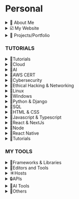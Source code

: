 # Personal

<details>
  <summary>🚀 About Me</summary>

🔆Hi, I'm Ifeanyi, a dynamic and solutions-driven Cybersecurity Analyst and Enthusiast, and Cloud Engineer with a strong background in Software Engineering and Business Analysis. I’m passionate about securing cloud environments, protecting networks, applications and systems, and ensuring compliance with industry standards.

- [ ] 📌Cloud Software Engineering & Software Development
  - [ ] ⚡Designed scalable web applications using Python, Django, and REST APIs, ensuring high performance and security.
  - [ ] ⚡Built dynamic, user-centric interfaces with React, improving user experience across platforms.
  - [ ] ⚡Developed and maintained secure APIs with Django Rest Framework (DRF), Node.js, and Next.js.
- [ ] 📌Cybersecurity & SOC Experience
  - [ ] ⚡Conducted threat detection and incident response using Splunk and network monitoring tools.
  - [ ] ⚡Performed penetration testing with Nmap, Nessus, and Metasploit to assess system vulnerabilities.
  - [ ] ⚡Ensured compliance with NIST, MITRE ATT&CK, ISO 27001, and PCI-DSS frameworks.
  - [ ] ⚡Investigated digital evidence using forensic tools to identify security breaches.
  - [ ] ⚡Applied GRC principles to align security policies with organizational goals and maintain compliance.

</details>

<details>
  <summary>☑️ My Website</summary>

- [ ] [https://ifeanyiomeata.com/](https://ifeanyiomeata.com/)

</details>

<details>
  <summary>💼 Projects/Portfolio</summary>

- [ ] [SOFTWARE-PROJECTS](https://github.com/omeatai/SOFTWARE-PROJECTS)
- [ ] [AWS PROJECTS](https://github.com/omeatai/AWS-LABS-IFEANYI)
- [ ] [AZURE PROJECTS](https://github.com/omeatai/AZURE-LABS-IFEANYI)
- [ ] [SECURITY-LABS-IFEANYI](https://github.com/omeatai/SECURITY-LABS-IFEANYI)
- [ ] [LINUX-LABS-IFEANYI](https://github.com/omeatai/LINUX-LABS-IFEANYI)
- [ ] [PYTHON-DJANGO-FLASK-LABS-IFEANYI](https://github.com/omeatai/PYTHON-DJANGO-FLASK-LABS-IFEANYI/blob/main/README.md)
- [ ] [JS-REACT-NODE-LABS-IFEANYI](https://github.com/omeatai/JS-REACT-NODE-LABS-IFEANYI/blob/main/README.md)

</details>











### TUTORIALS

<details>
  <summary>📂Tutorials</summary>

- [ ] [CLOUD & AI TUTORIALS](https://github.com/omeatai/Personal/blob/main/Tutorials/cloud/README.md)
- [ ] [CYBERSECURITY & NETWORKING TUTORIALS](https://github.com/omeatai/Personal/blob/main/Tutorials/cyber/README.md)
- [ ] [LINUX & WINDOWS TUTORIALS](https://github.com/omeatai/Personal/blob/main/Tutorials/linux/README.md)
- [ ] [PYTHON/DJANGO TUTORIALS](https://github.com/omeatai/Personal/blob/main/Tutorials/python/README.md)
- [ ] [HTML & CSS TUTORIALS](https://github.com/omeatai/Personal/blob/main/Tutorials/html_css/README.md)
- [ ] [JS/REACT/RN/NEXT/NODE TUTORIALS](https://github.com/omeatai/Personal/blob/main/Tutorials/react/README.md)
- [ ] [JAVA/SPRING TUTORIALS](https://github.com/omeatai/Personal/blob/main/Tutorials/java/README.md)
- [ ] [OTHERS](https://github.com/omeatai/Personal/blob/main/Tutorials/src/README.md)

</details>

<details>
  <summary>📂Cloud </summary>

## Cloud

- [ ] [Serverless using AWS Lambda for Python Developers](https://www.udemy.com/course/serverless-using-aws-lambda-for-python-developers)
- [ ] [AWS Serverless APIs & Apps - A Complete Introduction](https://www.udemy.com/course/aws-serverless-a-complete-introduction/)
- [ ] [The Complete Guide to Build Serverless Applications on AWS](https://www.udemy.com/course/building-rest-apis-with-serverless/)
- [ ] [AWS Lambda and the Serverless Framework - Hands On Learning!](https://www.udemy.com/course/aws-lambda-serverless/)
- [ ] [AWS Lambda, Python(Boto3) & Serverless- Beginner to Advanced](https://www.udemy.com/course/aws-lambda-and-python-full-course-beginner-to-advanced/)
- [ ] [DevOps Deployment Automation with Terraform, AWS and Docker](https://www.udemy.com/course/devops-deployment-automation-terraform-aws-docker/)
- [ ] [Learn to Deploy Containers on AWS in 2022](https://www.udemy.com/course/learn-to-deploy-containers-on-aws-in-2021/)
- [ ] [Docker & Kubernetes: The Practical Guide](https://www.udemy.com/course/docker-kubernetes-the-practical-guide/)
- [ ] [Build Scalable Applications using Docker and Kubernetes](https://www.udemy.com/course/build-scalable-applications-using-docker-and-kubernetes/)

</details>

<details>
  <summary>📂AI</summary>

## AI

- [ ] [Next JS ChatGPT clone with Next.JS & OpenAI (NextJS 13 2023)](https://www.udemy.com/course/nextjs-chatgpt/)
- [ ] [Next JS & Open AI / GPT: Next-generation Next JS & AI apps](https://www.udemy.com/course/next-js-ai/)
- [ ] [Introduction to OpenAI API & ChatGPT API for Developers](https://www.udemy.com/course/introduction-to-openai-api-chatgpt-api-chatgpt-plugins/)
- [ ] [ChatGPT AI Voice Chatbot Build with React and FAST API Combo](https://www.udemy.com/course/chatgpt-ai-voice-chatbot-build-with-react-and-fast-api-combo/)
- [ ] [LangChain: Develop AI web-apps with JavaScript and LangChain](https://www.udemy.com/course/langchain-develop-ai-web-apps-with-javascript-and-langchain/)
- [ ] [LangChain- Develop LLM powered applications with LangChain](https://www.udemy.com/course/langchain/)
- [ ] [LangChain 101 for Beginners (OpenAI / ChatGPT / LLMOps)](https://www.udemy.com/course/langchain-python/)
- [ ] [LangChain Mastery: Build GenAI Apps with LangChain & Pinecone](https://www.udemy.com/course/master-langchain-pinecone-openai-build-llm-applications/)
- [ ] [Mastering OpenAI Python APIs: Unleash ChatGPT and GPT4](https://www.udemy.com/course/mastering-openai/)
- [ ] [Master OpenAI API and ChatGPT API with Python](https://www.udemy.com/course/openai-api-chatgpt-gpt4-with-python-bootcamp/)

</details>

<details>
  <summary>📂AWS CERT</summary>

## AWS CERT

- [ ] [AWS Certified Cloud Practitioner | Master AWS Fundamentals](https://www.udemy.com/course/aws-certified-cloud-practitioner-master-aws-fundamentals/)
- [ ] [Ultimate AWS Certified Cloud Practitioner CLF-C02 2025](https://www.udemy.com/course/aws-certified-cloud-practitioner-new/)
- [ ] [Amazon Web Services (AWS) Certified - 4 Certifications!](https://www.udemy.com/course/aws-certified-associate-architect-developer-sysops-admin/)
- [ ] [Ultimate AWS Certified Solutions Architect Associate 2025](https://www.udemy.com/course/aws-certified-solutions-architect-associate-saa-c03/?couponCode=24T1MT310325G1)
- [ ] [Ultimate AWS Certified Developer Associate 2025 DVA-C02](https://www.udemy.com/course/aws-certified-developer-associate-dva-c01/)
- [ ] [Ultimate AWS Certified SysOps Administrator Associate 2025](https://www.udemy.com/course/ultimate-aws-certified-sysops-administrator-associate/)
- [ ] [Ultimate AWS Certified Security Specialty SCS-C02](https://www.udemy.com/course/ultimate-aws-certified-security-specialty/)
- [ ] [Ultimate AWS Certified Solutions Architect Professional 2025](https://www.udemy.com/course/aws-solutions-architect-professional/)
- [ ] [AWS Certified DevOps Engineer Professional 2025 - DOP-C02](https://www.udemy.com/course/aws-certified-devops-engineer-professional-hands-on)

## AWS EXAMS
  - [ ] [EXAM TOPICS](https://www.examtopics.com/exams/amazon/)
  - [ ] [AMAZON AWS CERTIFIED CLOUD PRACTITIONER EXAM CLF-C01](https://www.examtopics.com/exams/amazon/aws-certified-cloud-practitioner/)
  - [ ] [AMAZON AWS CERTIFIED CLOUD PRACTITIONER EXAM CLF-C02](https://www.examtopics.com/exams/amazon/aws-certified-cloud-practitioner-clf-c02/)
  - [ ] [AMAZON AWS CERTIFIED SOLUTIONS ARCHITECT - ASSOCIATE SAA-C02 EXAM](https://www.examtopics.com/exams/amazon/aws-certified-solutions-architect-associate-saa-c02/)
  - [ ] [AMAZON AWS CERTIFIED SOLUTIONS ARCHITECT - ASSOCIATE SAA-C03 EXAM](https://www.examtopics.com/exams/amazon/aws-certified-solutions-architect-associate-saa-c03/)
  - [ ] [AMAZON AWS CERTIFIED SOLUTIONS ARCHITECT - ASSOCIATE SAA-C03B EXAM](https://www.freecram.net/question/Amazon.SAA-C03.v2023-11-20.q231/a-serverless-application-uses-amazon-api-gateway-aws-lambda-and-amazon-dynamodb-the-lambda-function)
  - [ ] [AMAZON AWS CERTIFIED DEVELOPER - ASSOCIATE DVA-C01 EXAM](https://www.examtopics.com/exams/amazon/aws-certified-developer-associate/)
  - [ ] [AMAZON AWS CERTIFIED DEVELOPER - ASSOCIATE DVA-C02 EXAM](https://www.examtopics.com/exams/amazon/aws-certified-developer-associate-dva-c02/)
  - [ ] [AMAZON AWS CERTIFIED SYSOPS ADMINISTRATOR - ASSOCIATE EXAM (SOA-C01)](https://www.examtopics.com/exams/amazon/aws-sysops/)
  - [ ] [AMAZON AWS CERTIFIED SYSOPS ADMINISTRATOR - ASSOCIATE EXAM (SOA-C02)](https://www.examtopics.com/exams/amazon/aws-certified-sysops-administrator-associate/)
  - [ ] [AMAZON AWS CERTIFIED SECURITY - SPECIALTY SAS-C01](https://www.examtopics.com/exams/amazon/aws-certified-security-specialty-sas-c01/)
  - [ ] [AMAZON AWS CERTIFIED SECURITY - SPECIALTY SCS-C02](https://www.examtopics.com/exams/amazon/aws-certified-security-specialty-scs-c02/)
  - [ ] [AMAZON AWS CERTIFIED SOLUTIONS ARCHITECT - PROFESSIONAL SAP-C01 EXAM](https://www.examtopics.com/exams/amazon/aws-certified-solutions-architect-professional/)
  - [ ] [AMAZON AWS CERTIFIED SOLUTIONS ARCHITECT - PROFESSIONAL SAP-C02 EXAM](https://www.examtopics.com/exams/amazon/aws-certified-solutions-architect-professional-sap-c02/)

</details>

<details>
  <summary>📂Cybersecurity</summary>

# Cybersecurity Tutorials

## TryHackMe

- [ ] [Pre Security](https://tryhackme.com/path/outline/presecurity)
- [ ] [Cyber Security 101](https://tryhackme.com/path/outline/cybersecurity101)
- [ ] [SOC Level 1](https://tryhackme.com/path/outline/soclevel1)
- [ ] [SOC Level 2](https://tryhackme.com/path/outline/soclevel2)
- [ ] [Jr Penetration Tester](https://tryhackme.com/path/outline/jrpenetrationtester)
- [ ] [Web Fundamentals](https://tryhackme.com/path/outline/web)
- [ ] [Web Application Pentesting](https://tryhackme.com/path/outline/webapppentesting)
- [ ] [Red Teaming](https://tryhackme.com/path/outline/redteaming)
- [ ] [Security Engineer](https://tryhackme.com/path/outline/security-engineer-training)
- [ ] [DevSecOps](https://tryhackme.com/path/outline/devsecops)
- [ ] [Offensive Pentesting](https://tryhackme.com/path/outline/pentesting)

## LetsEncrypt

- [ ] [Cybersecurity for Students](https://app.letsdefend.io/path/cybersecurity-for-students)
- [ ] [Career Switch to Cybersecurity](https://app.letsdefend.io/path/career-switch-to-cybersecurity)
- [ ] [CompTIA CySA+ Preparation Path](https://app.letsdefend.io/path/comptia-cysa-preparation-path)
- [ ] [Google Cybersecurity Certificate Preparation Path](https://app.letsdefend.io/path/google-cybersecurity-certificate-preparation)
- [ ] [SOC Analyst Learning Path](https://app.letsdefend.io/path/soc-analyst-learning-path)
- [ ] [SIEM Engineer Career Path](https://app.letsdefend.io/path/siem-engineer-career-path)
- [ ] [Incident Responder Path](https://app.letsdefend.io/path/incident-responder-path)
- [ ] [DFIR Learning Path](https://app.letsdefend.io/path/dfir-learning-path)
- [ ] [Detection Engineering Path](https://app.letsdefend.io/path/detection-engineering-path)
- [ ] [Malware Analysis Skill Path](https://app.letsdefend.io/path/malware-analysis-skill-path)
- [ ] [Information Security Specialist Career Path](http://app.letsdefend.io/path/information-security-specialist-career-path)
- [ ] [AWS Security Learning Path](https://app.letsdefend.io/path/aws-security-learning-path)
- [ ] [Programming for Cybersecurity](https://app.letsdefend.io/path/programming-for-cybersecurity)

## LHL

- [ ] [Career Compass program in the Alumni cohort](https://web.compass.lighthouselabs.ca/p/cc/journeys/67)
- [ ] [Introduction](https://web.compass.lighthouselabs.ca/p/cyber/days/w01d1)
- [ ] [Linux Overview](https://web.compass.lighthouselabs.ca/p/cyber/days/w01d2)
- [ ] [Network Overview](https://web.compass.lighthouselabs.ca/p/cyber/days/w01d3)
- [ ] [Network Administration](https://web.compass.lighthouselabs.ca/p/cyber/days/w01d4)
- [ ] [Logs](https://web.compass.lighthouselabs.ca/p/cyber/days/w01d5)
- [ ] [Tools Commands and Troubleshooting with Wireshark](https://web.compass.lighthouselabs.ca/p/cyber/days/w02d1)
- [ ] [Risk & Vulnerability Assessment](https://web.compass.lighthouselabs.ca/p/cyber/days/w02d2)
- [ ] [Threat Landscape](https://web.compass.lighthouselabs.ca/p/cyber/days/w02d3)
- [ ] [Attack Patterns Logs](https://web.compass.lighthouselabs.ca/p/cyber/days/w02d4)
- [ ] [Attack Patterns Network](https://web.compass.lighthouselabs.ca/p/cyber/days/w02d5)
- [ ] [Develop a Monitoring Solution](https://web.compass.lighthouselabs.ca/p/cyber/days/w03d1)
- [ ] [Python Programming I](https://web.compass.lighthouselabs.ca/p/cyber/days/w03d2)
- [ ] [Python Programming II](https://web.compass.lighthouselabs.ca/p/cyber/days/w03d3)
- [ ] [RegEx and Bash](https://web.compass.lighthouselabs.ca/p/cyber/days/w03d4)
- [ ] [Custom Scripting](https://web.compass.lighthouselabs.ca/p/cyber/days/w03d5)
- [ ] [Using Code as Your Superpower](https://web.compass.lighthouselabs.ca/p/cyber/days/w04d1)
- [ ] [The Blue Team](https://web.compass.lighthouselabs.ca/p/cyber/days/w04d2)
- [ ] [Security Operations](https://web.compass.lighthouselabs.ca/p/cyber/days/w04d3)
- [ ] [Security Posture](https://web.compass.lighthouselabs.ca/p/cyber/days/w04d4)
- [ ] [GRC Management Landscape](https://web.compass.lighthouselabs.ca/p/cyber/days/w04d5)
- [ ] [Control Implementation, Remediation & Compliance](https://web.compass.lighthouselabs.ca/p/cyber/days/w05d1)
- [ ] [Risk & Compliance](https://web.compass.lighthouselabs.ca/p/cyber/days/w05d2)
- [ ] [The Nature of Vulnerabilities](https://web.compass.lighthouselabs.ca/p/cyber/days/w05d3)
- [ ] [Vulnerability Assessments and Results](https://web.compass.lighthouselabs.ca/p/cyber/days/w05d4)
- [ ] [Results and Remediations](https://web.compass.lighthouselabs.ca/p/cyber/days/w05d5)
- [ ] [Staffing the IR Team](https://web.compass.lighthouselabs.ca/p/cyber/days/w06d1)
- [ ] [Incidence Escalation](https://web.compass.lighthouselabs.ca/p/cyber/days/w06d2)
- [ ] [IR, Playbooks and Policy](https://web.compass.lighthouselabs.ca/p/cyber/days/w06d3)
- [ ] [Escalation Research Discussion](https://web.compass.lighthouselabs.ca/p/cyber/days/w06d4)
- [ ] [Encryption Tools](https://web.compass.lighthouselabs.ca/p/cyber/days/w06d5)
- [ ] [Cryptographic Methods](https://web.compass.lighthouselabs.ca/p/cyber/days/w07d1)
- [ ] [Cryptography Recap](https://web.compass.lighthouselabs.ca/p/cyber/days/w07d2)
- [ ] [Standard Protocols - SSH Server](https://web.compass.lighthouselabs.ca/p/cyber/days/w07d3)
- [ ] [Cyber Threat Intelligence](https://web.compass.lighthouselabs.ca/p/cyber/days/w07d4)
- [ ] [Threat Intelligence & Actionable Intelligence](https://web.compass.lighthouselabs.ca/p/cyber/days/w07d5)
- [ ] [Cyber Kill Chain, Diamond Model & Threat Actors](https://web.compass.lighthouselabs.ca/p/cyber/days/w08d1)
- [ ] [Reactive vs Proactive Threat Detection](https://web.compass.lighthouselabs.ca/p/cyber/days/w08d2)
- [ ] [SIEM Architecture & Implementation](https://web.compass.lighthouselabs.ca/p/cyber/days/w08d3)
- [ ] [Threat Defense Investigation & Research Report](https://web.compass.lighthouselabs.ca/p/cyber/days/w08d4)
- [ ] [Forensic Roles, Logs and Captures](https://web.compass.lighthouselabs.ca/p/cyber/days/w08d5)
- [ ] [Forensic Selection Criteria](https://web.compass.lighthouselabs.ca/p/cyber/days/w09d1)
- [ ] [Forensic Optimization and Investigation](https://web.compass.lighthouselabs.ca/p/cyber/days/w09d2)
- [ ] [File Recovery with FTK Imager](https://web.compass.lighthouselabs.ca/p/cyber/days/w09d3)
- [ ] [Windows Registry Forensics](https://web.compass.lighthouselabs.ca/p/cyber/days/w09d4)
- [ ] [Role of Forensics in Malware Analysis](https://web.compass.lighthouselabs.ca/p/cyber/days/w09d5)
- [ ] [Security Mindset and Frameworks](https://web.compass.lighthouselabs.ca/p/cyber/days/w10d1)
- [ ] [Implement Effective Access Management & Data Security](https://web.compass.lighthouselabs.ca/p/cyber/days/w10d2)
- [ ] [Secure Application Development Practices](https://web.compass.lighthouselabs.ca/p/cyber/days/w10d3)
- [ ] [Incident Management & Fostering Security-aware Culture](https://web.compass.lighthouselabs.ca/p/cyber/days/w10d4)
- [ ] [Security Architecture Recommendations](https://web.compass.lighthouselabs.ca/p/cyber/days/w10d5)

</details>

<details>
  <summary>📂Ethical Hacking & Networking</summary>

## ETHICAL HACKING

- [ ] [Whizlabs Training](https://www.whizlabs.com/)
- [ ] [Cisco Netacad Introduction to Cybersecurity](https://www.netacad.com/launch?id=dc0847b7-d6fc-4597-bc31-38ddd6b07a2f&tab=curriculum&view=85ac3a97-7f9d-547f-8ca6-a7161c819b4b)
- [ ] [Complete Ethical Hacking Bootcamp](https://www.udemy.com/course/complete-ethical-hacking-bootcamp-zero-to-mastery/?couponCode=24T2MT111524)
- [ ] [Kali Linux Fundamentals For Ethical Hackers - Full Course!](https://www.udemy.com/course/kali-linux-essentials-for-ethical-hackers-beginners-guide/?couponCode=24T2MT111524)
- [ ] [Complete Cyber Security Course: Class in Network Security](https://www.udemy.com/course/network-security-course/?couponCode=24T2MT111524)
- [ ] [Getting Certified as an Ethical Hacker](https://www.udemy.com/course/becoming-a-certified-ethical-hacker/?couponCode=24T2MT111524)
- [ ] [The Complete Ethical Hacking Course 2.0: Python & Kali Linux](https://www.udemy.com/course/penetration-testing-ethical-hacking-course-python-kali-linux/?couponCode=24T2MT111524)
- [ ] [Complete Ethical Hackers Beginner - Advanced Training Course](https://www.udemy.com/course/penetration-testing/?couponCode=24T2MT111524)
- [ ] [The Complete Ethical Hacking Bootcamp: Beginner To Advanced!](https://www.udemy.com/course/the-complete-ethical-hacking-bootcamp/?couponCode=24T2MT111524)
- [ ] [Learn Network Hacking From Scratch (WiFi & Wired)](https://www.udemy.com/course/wifi-hacking-penetration-testing-from-scratch/?couponCode=24T2MT111524)
- [ ] [Wireshark: Packet Analysis and Ethical Hacking: Core Skills](https://www.udemy.com/course/wireshark-packet-analysis-and-ethical-hacking-core-skills/?couponCode=24T2MT111524)
- [ ] [Learning Ethical Hacking From Scratch Training Course](https://www.udemy.com/course/learn-ethical-hacking-from-scratch/?couponCode=24T2MT111524)
- [ ] [Getting Certified as an Ethical Hacker](https://www.udemy.com/course/becoming-a-certified-ethical-hacker/?couponCode=24T2MT111524)
- [ ] [Free Kali Linux Tutorial - Start Kali Linux, Ethical Hacking and Penetration Testing!](https://www.udemy.com/course/ethical-hacker/)
- [ ] [Start Career in CyberSecurity - The Ultimate Guide](https://www.udemy.com/course/cybersecuritystartcareer2022-thecompletecourse/?couponCode=24T2MT111524)
- [ ] [CyberSecurity Bootcamp: The Ultimate Beginner's Course](https://www.udemy.com/course/personal-digital-security-everyone-must-have-cybersecurity/?couponCode=24T2MT111524)
- [ ] [Complete Cyber Security Practice Tests & Interview Questions](https://www.udemy.com/course/complete-cyber-security-practice-tests-interview-questions/?couponCode=24T2MT111524)
- [ ] [Free Splunk Tutorial - Splunk Basics Course](https://www.udemy.com/course/splunk-basics-course/)
- [ ] [Free Splunk Tutorial - *NEW* A No-Nonsense Splunk Course | Getting Started Guide](https://www.udemy.com/course/no-nonsense-course-on-using-splunk/)
- [ ] [Google Cybersecurity](https://www.coursera.org/professional-certificates/google-cybersecurity#courses)

## NETWORKING

- [ ] [IP Addressing and Subnetting](https://www.whizlabs.com/ip-addressing-and-subnetting/)
- [ ] [GNS3 Build 3 Network Applications with Python](https://gns3.teachable.com/courses/)
- [ ] [Build 3 Network Applications with Python and Machine Learning](https://gns3.teachable.com/courses/enrolled/2601147)
- [ ] [GNS3 Fundamentals (Official Course) Part 1](https://www.udemy.com/course/gns3-fundamentals-official-course-part-1/?couponCode=24T2MT111524)
- [ ] [Cisco CCNA Packet Tracer Ultimate labs: CCNA 200-301 labs](https://www.udemy.com/course/cisco-ccna-packet-tracer-ultimate-labs-ccna-exam-prep-labs/?couponCode=24T2MT111524)
- [ ] [CCNA 2019 200-125 Video Bootcamp With Chris Bryant](https://www.udemy.com/course/ccna-on-demand-video-boot-camp/?couponCode=24T2MT111524)
- [ ] [CCNP All-in-1 Video Boot Camp With Chris Bryant](https://www.udemy.com/course/ccnpallinone/?couponCode=24T2MT111524)
- [ ] [The Complete Cisco CCNA & CCNP Networking Labs Course 2025](https://www.udemy.com/course/ccnp-routing-protocols-labs/?couponCode=24T2MT111524)
- [ ] [Learning Python 3 Network Programming for Network Engineers](https://www.udemy.com/course/python-network-programming-for-network-engineers-python-3/?couponCode=24T2MT111524)
- [ ] [Free DevOps Tutorial - Net DevOps: Cisco Python, Automation, NETCONF, SDN, Docker](https://www.udemy.com/course/net-devops-cisco-python-automation-netconf-sdn-docker/)
- [ ] [Free Python Network Programming Tutorial - Network Automation - Python3 and Ansible](https://www.udemy.com/course/network-automation-python3-and-ansible-feb-2020-batch/)

</details>

<details>
  <summary>📂Linux</summary>

## Linux

- [ ] [Linux in Cloud](https://1drv.ms/f/c/5C5CBDC51C14B6A6/AlAHFLO3RpNDs1zS2H7AwAU?e=UXeChK)
- [ ] [linuxjourney.com](https://linuxjourney.com/)
- [ ] [Vi and Vim editor - Fundamentals](https://www.whizlabs.com/learn-vi-and-vim-editor/)
- [ ] [Linux for Beginners](https://www.udemy.com/course/linuxforbeginners/)
- [ ] [Linux for Absolute Beginners!](https://www.udemy.com/course/linux-system-admin/)
- [ ] [Linux Command Line Basics](https://www.udemy.com/course/linux-command-line-volume1/)
- [ ] [The Complete Linux Guide - From Beginner to Advanced (2025)](https://www.udemy.com/course/linux-crash-course/)
- [ ] [Linux Mastery: Master the Linux Command Line in 11.5 Hours](https://www.udemy.com/course/linux-mastery/)
- [ ] [Complete Linux Training Course to Get Your Dream IT Job 2025](https://www.udemy.com/course/complete-linux-training-course-to-get-your-dream-it-job/)
- [ ] [How to Install Ubuntu Linux on a Virtual Machine](https://www.udemy.com/course/quick-guide-on-installing-ubuntu-linux-beginner-to-advanced/)
- [ ] [Linux for Network Engineers: Practical Linux with GNS3](https://www.udemy.com/course/linux-for-network-engineers-practical-linux-with-gns3/)
- [ ] [Ace Linux Interviews: All Levels Mastered](https://www.udemy.com/course/top-linux-interview-questions-answers-beginner-advanced/)
- [ ] [Complete Linux Training Course to Get Your Dream IT Job 2025](https://www.udemy.com/course/complete-linux-training-course-to-get-your-dream-it-job/)
- [ ] [Linux Command Line - Entire Tutorial Series](https://www.youtube.com/watch?v=avg65oY7sj4)
- [ ] [Linux File System/Structure Explained!](https://www.youtube.com/watch?v=HbgzrKJvDRw)
- [ ] [Top 10 Linux Job Interview Questions](https://www.youtube.com/watch?v=l0QGLMwR-lY)
- [ ] [60 Linux Commands you NEED to know (in 10 minutes)](https://www.youtube.com/watch?v=gd7BXuUQ91w)
- [ ] [The 50 Most Popular Linux & Terminal Commands - Full Course for Beginners](https://www.youtube.com/watch?v=ZtqBQ68cfJc&t=1s)
- [ ] [Linux File Permissions in 5 Minutes | MUST Know!](https://www.youtube.com/watch?v=LnKoncbQBsM)
- [ ] [The Linux File System in 4 Minutes | A MUST Learn](https://www.youtube.com/watch?v=995-SYn6960)
- [ ] [The Linux Filesystem Explained | How Each Directory is Used](https://www.youtube.com/watch?v=P0QZnAnsQ4c)
- [ ] [Kali Linux for Ethical Hackers and Pentesters-WL](https://www.whizlabs.com/kali-linux-for-ethical-hackers-and-pentesters/)
- [ ] [Ubuntu Server Administration for Beginners-WL](https://www.whizlabs.com/ubuntu-server-administration-for-beginners/)
- [ ] [Bash Scripting Fundamentals-WL](https://www.whizlabs.com/bash-scripting-fundamentals/)
- [ ] [Securing Linux Servers-WL](https://www.whizlabs.com/securing-linux-servers/)
- [ ] [NGINX and the LEMP Stack-WL](https://www.whizlabs.com/nginx-and-the-lemp-stack/)
- [ ] [Full Linux+ (XK0-005 - 2024) Course Pt. 1 | Linux+ Training](https://www.youtube.com/watch?v=UOjUIm6qoFs)
- [ ] [Full Linux+ (XK0-005 - 2024) Course Pt.2 | Linux+ Training](https://www.youtube.com/watch?v=0aY05ip36-A)

</details>


<details>
  <summary>📂Windows </summary>

## Windows

- [ ] [Microsoft Windows Server 2016 Training for Beginners](https://www.udemy.com/course/windows-server-2016/)
- [ ] [Windows Server 2019 Administration-WL](https://www.whizlabs.com/windows-server-administration/)

</details>


<details>
  <summary>📂Python & Django </summary>

# Python Tutorials

## Python Basics

- [ ] [Python in Cloud](https://1drv.ms/f/c/5C5CBDC51C14B6A6/Av2umMy67y9EhNH5gA3dQAk?e=FKmEZk)
- [ ] [Python Full Course for free](https://www.youtube.com/watch?v=ix9cRaBkVe0)
- [ ] [Python for Everyone: From Zero to Hero 6 Hours Complete Course](https://www.youtube.com/watch?v=JZDQKj9BOoc)
- [ ] [Python Full Course for free 🐍 (2021](https://www.youtube.com/watch?v=XKHEtdqhLK8)
- [ ] [Python Full Course for free 🐍 (2024)](https://www.youtube.com/watch?v=ix9cRaBkVe0&t=1s)
- [ ] [Python tutorial for beginners 🐍 (2024) Playlist](https://www.youtube.com/playlist?list=PLZPZq0r_RZOOkUQbat8LyQii36cJf2SWT)
- [ ] [Python Tutorial for Beginners - Learn Python in 5 Hours](https://www.youtube.com/watch?v=t8pPdKYpowI)
- [ ] [Python for Beginners - Whizlabs](https://www.whizlabs.com/python-fundamentals/)
- [ ] [Python for beginners](https://www.udemy.com/course/python-core-and-advanced/)
- [ ] [Python For Beginners: Scripting Programming With Python 3](https://www.udemy.com/course/python-scripting/)
- [ ] [Learn To Code From Scratch With Python 3](https://www.udemy.com/course/learn-to-code-from-scratch-with-python-3/)
- [ ] [The Complete Python Developer - zero-to-mastery](https://www.udemy.com/course/complete-python-developer-zero-to-mastery/)
- [ ] [100 Days of Code: The Complete Python Pro Bootcamp](https://www.udemy.com/course/100-days-of-code/)
- [ ] [Automate the Boring Stuff with Python Programming](https://www.udemy.com/course/automate/)
- [ ] [Python & Cryptocurrency API: Build 5 Real World Applications](https://www.udemy.com/course/coinmarketcap)
- [ ] [Python for Everybody - Full University Python Course](https://www.youtube.com/watch?v=8DvywoWv6fI)
- [ ] [Mastering OpenAI Python & JavaScript APIs](https://www.youtube.com/watch?v=Us-kPtnaFU8)

## Python Testing & Design

- [ ] [The Ultimate Python Unit Testing Course](https://www.udemy.com/course/python-unit-testing/)
- [ ] [Design Patterns in Python](https://www.udemy.com/course/design-patterns-python/)

## Python Data Structures and Algorithms

- [ ] [70 Leetcode problems in 5+ hours (every data structure)](https://www.youtube.com/watch?v=lvO88XxNAzs)
- [ ] [Learn Data Structures and Algorithms for free](https://www.youtube.com/watch?v=CBYHwZcbD-s)
- [ ] [Data Structures and Algorithms 📈 Playlist](https://www.youtube.com/playlist?list=PLZPZq0r_RZON1eaqfafTnEexRzuHbfZX8)
- [ ] [Complete Python With DSA Bootcamp + LEETCODE Exercises](https://www.udemy.com/course/complete-python-dsa-bootcamp)
- [ ] [Master the Coding Interview: Data Structures + Algorithms](https://www.udemy.com/course/master-the-coding-interview-data-structures-algorithms/)
- [ ] [Data Structures and Algorithms Python: The Complete Bootcamp](https://www.udemy.com/course/data-structures-and-algorithms-masterclass/)
- [ ] [ALL IN ONE: Data Structures & Algorithms In JavaScript Complete Course 2024 By HuXn](https://www.youtube.com/watch?v=wBtPGnVnA9g)

## Django

- [ ] [Python Django - The Practical Guide](https://www.udemy.com/course/python-django-the-practical-guide/)
- [ ] [React and Django: A Practical Guide with Docker](https://www.udemy.com/course/react-django-admin/)
- [ ] [React, Next.js and Django: A Rapid Guide - Advanced](https://www.udemy.com/course/react-django-advanced/)
- [ ] [The Ultimate Authentication Course with Django and React](https://www.udemy.com/course/react-django-authentication)
- [ ] [Django Core: Build & Deploy Web Project With Python & Django](https://www.udemy.com/course/complete-django-masterclass/)
- [ ] [Build a Backend REST API with Python & Django - Advanced](https://www.udemy.com/course/django-python-advanced/)
- [ ] [Django & Django REST Framework with React Frontend](https://www.udemy.com/course/django-django-rest-framework-build-rest-api-in-python/)
- [ ] [Build REST APIs with Django REST Framework and Python](https://www.udemy.com/course/django-rest-framework/)
- [ ] [DJANGO REST FRAMEWORK - Build efficient backend with Django](https://www.udemy.com/course/django-rest-framework-api/)
- [ ] [Django Rest Framework](https://www.udemy.com/course/djangorestframework/)
- [ ] [Django for Python Developers](https://www.udemy.com/course/django-for-python-developers)
- [ ] [Docker for Python Django Developers](https://www.udemy.com/course/docker-for-python-django-developers/)
- [ ] [AI with GitHub Copilot for Python & Django REST Developers](https://www.udemy.com/course/mastering-github-copilot-for-python-django-rest-developers/)

</details>

<details>
  <summary>📂SQL</summary>

## SQL

- [ ] [MySQL: From Beginner to Monster Level (4-Hour Complete Course)](https://www.youtube.com/watch?v=h4R-nJbM_ac)

</details>

<details>
  <summary>📂HTML & CSS</summary>

# HTML & CSS Tutorials

- [ ] [Web Development Crash Courses 2023-Playlist-CE](https://www.youtube.com/playlist?list=PLC3y8-rFHvwhuX4qGvFx-wPy_MEi6Jdp7)
- [ ] [Master HTML and CSS in 6 Hours | HTML and CSS full Course 2024](https://www.youtube.com/watch?v=PIhmTGiKKkg)
- [ ] [The Complete Full-Stack Web Development Bootcamp](https://www.udemy.com/course/the-complete-web-development-bootcamp/)
- [ ] [The Web Developer Bootcamp 2025](https://www.udemy.com/course/the-web-developer-bootcamp/)
- [ ] [50 Projects In 50 Days - HTML, CSS & JavaScript](https://www.udemy.com/course/50-projects-50-days/)
- [ ] [10 Mega Responsive Websites with HTML, CSS, and JavaScript](https://www.udemy.com/course/10-mega-responsive-websites-with-html-css-and-javascript/)
- [ ] [Build a Quiz App with HTML, CSS, and JavaScript](https://www.udemy.com/course/build-a-quiz-app-with-html-css-and-javascript/)

## Sanityio & Strapi

- [ ] [Sanity Crash Course: Learn The Basics in 20 Minutes!](https://www.youtube.com/watch?v=bDVAQZVeebw)
- [ ] [Sanity.io Crash Course | Headless CMS](https://www.youtube.com/watch?v=32RP-sG1njE)
- [ ] [Strapi v4 Crash Course 2023 - Getting Started with Strapi](https://www.youtube.com/watch?v=RceLeh9D85o)
- [ ] [Strapi (Headless CMS) Crash Course](https://www.youtube.com/watch?v=KttoG7wDJP0)
- [ ] [Personal Website Tutorial with Next.js 13, Sanity.io, TailwindCSS, and TypeScript](https://www.youtube.com/watch?v=OcTPaUfay5I)

## Figma

- [ ] [UDEMY-COMPLETE WEB & MOBILE DESIGNER IN 2023](https://www.udemy.com/course/complete-web-designer-mobile-designer-zero-to-mastery/)
- [ ] [DREAMAXHQ](https://app.dreamaxhq.com/courses/)
- [ ] [FIGMA TUTORIAL FOR UI DESIGN - COURSE FOR BEGINNERS](https://www.youtube.com/watch?v=jwCmIBJ8Jtc&t=145s&ab_channel=freeCodeCamp.org)
- [ ] [UI / UX DESIGN TUTORIAL – WIREFRAME, MOCKUP & DESIGN IN FIGMA](https://www.youtube.com/watch?v=c9Wg6Cb_YlU&ab_channel=freeCodeCamp.org)
- [ ] [FULL FIGMA COURSE: DESIGN A JOB WEBSITE START TO FINISH](https://www.youtube.com/watch?v=_9-znx3dwjQ&t=8653s&ab_channel=JesseShowalter)
- [ ] [STAY AHEAD IN 2024 WITH THIS REEDED GLASS EFFECT | SIGNUP SCREEN DESIGN](https://www.youtube.com/watch?v=P4r2AO2pyyY&ab_channel=DesignSense)
- [ ] [MESSAGES RECOVERY APP DESIGN | UX/UI (LO-FI & HI-FI & PROTOTYPING)](https://www.youtube.com/watch?v=HE2MYMvBHKo&ab_channel=DesignSense)
- [ ] [DESIGN A WEBSITE IN UNDER 1 HOUR WITH FIGMA](https://www.youtube.com/watch?v=FK4YusHIIj0&ab_channel=developedbyed)
- [ ] [FIGMA TUTORIAL FOR UI DESIGN](https://www.youtube.com/watch?v=YmdtXc_bzDw&ab_channel=DevAndDesign)
- [ ] [FREE FIGMA UX DESIGN UI ESSENTIALS COURSE](https://www.youtube.com/watch?v=kbZejnPXyLM&t=21s&ab_channel=BringYourOwnLaptop)
- [ ] [FIGMA MASTERCLASS FOR BEGINNERS (2023 UPDATED)](https://www.youtube.com/watch?v=II-6dDzc-80&ab_channel=JesseShowalter)
- [ ] [FIGMA MASTERCLASS COURSE 2023 | FIGMA TUTORIAL FOR BEGINNERS](https://www.youtube.com/watch?v=XiqitRY3swo&ab_channel=Mizko)
- [ ] [FIGMA TUTORIAL FOR BEGINNERS: COMPLETE WEBSITE FROM START TO FINISH](https://www.youtube.com/watch?v=HZuk6Wkx_Eg&ab_channel=FluxAcademy)
- [ ] [INTRODUCING FIGMA: A BEGINNERS TUTORIAL (2023 UI UX DESIGN)](https://youtu.be/JGLfyTDgfDc?si=i80GFsAzlOGKn99N)
- [ ] [DESIGN A SIGNUP PAGE IN FIGMA | UI/WEB DESIGN TUTORIAL](https://www.youtube.com/watch?v=8ly4Z3e3cPw&ab_channel=JesseShowalter)
- [ ] [-DAILY UI DESIGN CHALLENGE | DAY - 01 | SIGN UP PAGE](https://www.youtube.com/watch?v=xyr3Vj83lJI&ab_channel=DesignSense)
- [ ] [FIGMA TUTORIAL FOR BEGINNERS 2023 | WEB DESIGN OF LANDING PAGE](https://www.youtube.com/watch?v=sUM0IUURMqM&ab_channel=SteveEditor)
- [ ] [DESIGN A LANDING PAGE IN FIGMA](https://www.youtube.com/watch?v=lF7LlSEz3-o&ab_channel=codewithlari)
- [ ] [FLAT UI DESIGN IN FIGMA: SOCIAL MEDIA APP - FULL COURSE](https://www.youtube.com/watch?v=qiW2qKVGT6k&ab_channel=DesignCode)
- [ ] [WEATHER APP UI DESIGN IN FIGMA - FULL COURSE](https://www.youtube.com/watch?v=48YwaTiYau0&ab_channel=DesignCode)
- [ ] [FIGMA TUTORIAL FOR UI DESIGN - COURSE FOR BEGINNERS](https://youtu.be/jwCmIBJ8Jtc?si=DHcaKIWI9cLOasIo)
- [ ] [FIGMA TUTORIAL: A CRASH COURSE FOR BEGINNERS](https://youtu.be/IOVFRMuPeVQ?si=v0FYx12R5pACZv93)
- [ ] [FREE FIGMA UX DESIGN UI ESSENTIALS COURSE](https://youtu.be/kbZejnPXyLM?si=R1A1omPWQnNxYAv3)
- [ ] [FIGMA UI UX DESIGN TUTORIAL - DESIGN A FINTECH APP FROM SCRATCH](https://www.youtube.com/watch?v=PHsVJhco6dY&ab_channel=DevAndDesign)
- [ ] [HOW TO CREATE ANIMATION IN FIGMA - FIGMOTION TUTORIAL](https://www.youtube.com/watch?v=eDBsaSmkREQ&ab_channel=DevAndDesign)
- [ ] [MATERIAL DESIGN FOR UI UX DESIGNERS - UI UX DESIGN TUTORIAL](https://www.youtube.com/watch?v=Abj65tkSblQ&ab_channel=DevAndDesign)
- [ ] [FULL FIGMA COURSE: DESIGN A JOB WEBSITE START TO FINISH](https://www.youtube.com/watch?v=_9-znx3dwjQ&ab_channel=JesseShowalter)
- [ ] [FIGMA ADVANCED TUTORIAL: A 2-HOUR MASTERCLASS](https://www.youtube.com/watch?v=31wzhvz0vsw&ab_channel=BringYourOwnLaptop)
- [ ] [RELUME AI WEBSITE BUILDER | $3,000 AN HOUR](https://www.youtube.com/watch?v=3fcjxaYE5aw&ab_channel=JesseShowalter)
- [ ] [DESIGN A WEBSITE IN FIGMA : PLAYLIST](https://www.youtube.com/playlist?list=PLCUPtxXqnWn0AMIjZmNdkrzWVjLHOW2NT)
- [ ] [INTRODUCING FIGMA: A BEGINNERS TUTORIAL (2023 UI UX DESIGN)](https://www.youtube.com/watch?v=JGLfyTDgfDc&ab_channel=Rino-LivingWithPixels)
- [ ] [FIGMA MOBILE APP DESIGN TUTORIAL](https://www.youtube.com/watch?v=PeGfX7W1mJk&ab_channel=BuildingAmazingThings)
- [ ] [FIGMA UI DESIGN TUTORIAL: GET STARTED IN JUST 24 MINUTES!](https://www.youtube.com/watch?v=FTFaQWZBqQ8&ab_channel=AJ%26Smart)
- [ ] [NIKE MODERN SHOE POSTER DESIGN](https://www.youtube.com/watch?v=PuGXs-7INLo&ab_channel=duiverse)
- [ ] [WEB DESIGN FOR BEGINNERS | FREE COURSE](https://www.youtube.com/watch?v=B-ytMSuwbf8&ab_channel=EnvatoTuts%2B)
- [ ] [CREATE A UI INTO A 3D PERSPECTIVE IN FIGMA](https://www.youtube.com/watch?v=JJi5KwdxmiI&ab_channel=DesignCode)
- [ ] [FIGMA VARIABLES & ADVANCED PROTOTYPING - CRASH COURSE](https://www.youtube.com/watch?v=Tx45NcbU6aA&ab_channel=DesignCourse)
- [ ] [THE EXACT PROCESS OF HOW I REDESIGNED MY OLD LANDING PAGE UI DESIGN](https://www.youtube.com/watch?v=qItVX3c3C6U&ab_channel=duiverse)
- [ ] [FIGMA UI DESIGN TUTORIAL - HOW TO REDESIGN ANY WEBSITE (A BEGINNER'S GUIDE)](https://www.youtube.com/watch?v=fcWahZqGU44&ab_channel=AJ%26Smart)
- [ ] [THE 60-30-10 COLOR RULE](https://www.youtube.com/watch?v=UWwNIMHFdW4&ab_channel=JesseShowalter)

</details>

<details>
  <summary>📂Javascript & Typescript</summary>

## Javascript

- [ ] [JavaScript Full Course for free 🌐 (2024)](https://www.youtube.com/watch?v=lfmg-EJ8gm4)
- [ ] [JavaScript tutorial for beginners 🌐 Playlist](https://www.youtube.com/playlist?list=PLZPZq0r_RZOO1zkgO4bIdfuLpizCeHYKv)
- [ ] [JavaScript Crash Course - Tutorial for Complete Beginners-CE](https://www.youtube.com/watch?v=XIOLqoPHCJ4)
- [ ] [Advanced JavaScript Crash Course-CE](https://www.youtube.com/watch?v=R9I85RhI7Cg)
- [ ] [ES6 and Typescript Tutorial-Playlist-CE](https://www.youtube.com/playlist?list=PLC3y8-rFHvwhI0V5mE9Vu6Nm-nap8EcjV)
- [ ] [Asynchronous JavaScript Crash Course-CE](https://www.youtube.com/watch?v=exBgWAIeIeg)
- [ ] [JavaScript Promises for Complete Beginners-CE](https://www.youtube.com/watch?v=YiYtwbnPfkY)
- [ ] [JavaScript Algorithms and Data Structures-Playlist-CE](https://www.youtube.com/playlist?list=PLC3y8-rFHvwjPxNAKvZpdnsr41E0fCMMP)
- [ ] [JavaScript Fundamentals](https://www.udemy.com/course/javascriptfundamentals/)
- [ ] [Advanced Javascript](https://www.udemy.com/course/advanced-javascript-concepts/)
- [ ] [JavaScript Tutorial Full Course - Beginner to Pro-SuperSimpleDev](https://www.youtube.com/watch?v=EerdGm-ehJQ)
- [ ] [JavaScript Tutorial for Beginners - Full Course in 12 Hours (2022) - Clever Programmer](https://www.youtube.com/watch?v=lI1ae4REbFM)
- [ ] [Top 50 JavaScript Interview Questions and Answers](https://www.youtube.com/watch?v=Mv3m7YaZ4lA)
- [ ] [Build 25 JavaScript Projects in 9 Hours | JS Full Course | JavaScript Interview Questions 2024](https://www.youtube.com/watch?v=YoVdhJgw8Wc)
- [ ] [From Zero to Full Stack: Master JavaScript and Create Dynamic Web Apps](https://www.youtube.com/watch?v=H3XIJYEPdus)

## Typescript

- [ ] [TypeScript Pro: A 4-Hour Deep Dive from Basics to Expert Level](https://www.youtube.com/watch?v=zeCDuo74uzA)
- [ ] [TypeScript Developer Course in 2025 – Beginner to Expert](https://www.udemy.com/course/typescript-developer-course-beginner-to-expert/)
- [ ] [TYPESCRIPT FOR BEGINNERS](https://www.udemy.com/course/typescript-for-beginners/)

## Testing & Design

- [ ] [JavaScript Unit Testing - The Practical Guide](https://www.udemy.com/course/javascript-unit-testing-the-practical-guide/)
- [ ] [React Testing Library and Jest: The Complete Guide](https://www.udemy.com/course/react-testing-library-and-jest/)
- [ ] [Automated testing using supertest and Jest](https://www.udemy.com/course/automated-testing-using-supertest-and-jest/)
- [ ] [Cypress End-to-End Testing - Getting Started](https://www.udemy.com/course/cypress-end-to-end-testing-getting-started/)
- [ ] [React Testing Tutorial-Playlist-CE](https://www.youtube.com/playlist?list=PLC3y8-rFHvwirqe1KHFCHJ0RqNuN61SJd)

</details>

<details>
  <summary>📂React & NextJs</summary>

## React

- [ ] [React Full Course for free ⚛️ (2024)](https://www.youtube.com/watch?v=CgkZ7MvWUAA)
- [ ] [React tutorial for beginners ⚛️ Playlist](https://www.youtube.com/playlist?list=PLZPZq0r_RZOMQArzyI32mVndGBZ3D99XQ)
- [ ] [ReactJS Tutorial for Beginners-Playlist-CE](https://www.youtube.com/playlist?list=PLC3y8-rFHvwgg3vaYJgHGnModB54rxOk3)
- [ ] [Practical React-Playlist-CE](https://www.youtube.com/playlist?list=PLC3y8-rFHvwhAh1ypBvcZLDO6I7QTY5CM)
- [ ] [Master ReactJS in 7 Hours with 10 Real-World Projects 2023](https://www.youtube.com/watch?v=XrwsMN2IWnE)
- [ ] [All React 19 Features Explained 2025](https://www.youtube.com/watch?v=d01RPL_hveo)
- [ ] [React JS Full Course 2024 | 6+ Projects | 15 Hours](https://www.youtube.com/watch?v=dz458ZkBMak&t=52416s)
- [ ] [Build 25 React JS Projects in 10 Hours | React Interview Questions 2023](https://www.youtube.com/watch?v=l3A9OcUd_Us)
- [ ] [Learn React JS - Full Beginner’s Tutorial (2024) & Practice Projects](https://www.youtube.com/watch?v=x4rFhThSX04&t=1s)
- [ ] [50+ HOURS REACT.JS 19 MONSTER CLASS](https://www.youtube.com/watch?v=M9O5AjEFzKw)
- [ ] [THE BIGGEST REACT.JS COURSE ON THE INTERNET ( PART 1 )](https://www.youtube.com/watch?v=qnwFpjIqsrA&t=4s)
- [ ] [THE BIGGEST REACT.JS COURSE ON THE INTERNET ( PART 2 )](https://www.youtube.com/watch?v=futeaowy34Y)
- [ ] [ADVANCE REACT: THE BIGGEST REACT.JS COURSE ON THE INTERNET ( PART 3 )](https://www.youtube.com/watch?v=-Qnf2bME-rE)
- [ ] [THE MOST ADVANCE REACT.JS COURSE: THE BIGGEST REACT.JS COURSE ON THE INTERNET ( PART 4 )](https://www.youtube.com/watch?v=znZQFzoV3CM)
- [ ] [Complete React Developer (w/ Redux, Hooks, GraphQL)](https://www.udemy.com/course/complete-react-developer-zero-to-mastery/)
- [ ] [React - The Complete Guide 2025 (incl. Next.js, Redux)](https://www.udemy.com/course/react-the-complete-guide-incl-redux/)
- [ ] [Full Stack Web Development using the MERN stack and DEVOPS](https://www.udemy.com/course/full-stack-web-development-using-the-mern-stack-and-devops/)
- [ ] [React - Beginner to Advanced (+ Redux & Ecommerce App)](https://www.udemy.com/course/react-beginner-to-advanced-with-redux-ecommerce-app/)
- [ ] [React & TypeScript - The Practical Guide](https://www.udemy.com/course/react-typescript-the-practical-guide/)
- [ ] [React and Typescript: Build a Portfolio Project](https://www.udemy.com/course/react-and-typescript-build-a-portfolio-project/)
- [ ] [Microservices with Node JS and React](https://www.udemy.com/course/microservices-with-node-js-and-react/)
- [ ] [Microfrontends with React: A Complete Developer's Guide](https://www.udemy.com/course/microfrontend-course/)
- [ ] [React in easy steps with Node and Java Backend](https://www.udemy.com/course/reactjs-in-easy-steps/)
- [ ] [React - Build your React](https://www.udemy.com/course/creative-tim/)
- [ ] [React Router Tutorial-Playlist-CE](https://www.youtube.com/playlist?list=PLC3y8-rFHvwjkxt8TOteFdT_YmzwpBlrG)
- [ ] [React Query Tutorial for Beginners-Playlist-CE](https://www.youtube.com/playlist?list=PLC3y8-rFHvwjTELCrPrcZlo6blLBUspd2)
- [ ] [React Render Tutorial-Playlist-CE](https://www.youtube.com/playlist?list=PLC3y8-rFHvwg7czgqpQIBEAHn8D6l530t)
- [ ] [All React Hooks Explained in 1 Hour | React JS Hooks Interview Questions | React Hooks Crash Course](https://www.youtube.com/watch?v=2YsQgB0IUPY)
- [ ] [React Hooks Tutorial-Playlist-CE](https://www.youtube.com/playlist?list=PLC3y8-rFHvwisvxhZ135pogtX7_Oe3Q3A)
- [ ] [React Hook Form Tutorials-Playlist-CE](https://www.youtube.com/playlist?list=PLC3y8-rFHvwjmgBr1327BA5bVXoQH-w5s)
- [ ] [React Redux Tutorial-Playlist-CE](https://www.youtube.com/playlist?list=PLC3y8-rFHvwheJHvseC3I0HuYI2f46oAK)
- [ ] [React Redux Toolkit Tutorial-Playlist-CE](https://www.youtube.com/playlist?list=PLC3y8-rFHvwiaOAuTtVXittwybYIorRB3)
- [ ] [Learn Redux Toolkit in 1 Hour | Redux Toolkit Crash Course | Redux Toolkit Tutorial](https://www.youtube.com/watch?v=A8blgpj78kM)
- [ ] [Mastering Redux Toolkit and RTK Query](https://www.youtube.com/watch?v=CI8VeG0GI-M)
- [ ] [React Table Tutorial-Playlist-CE](https://www.youtube.com/playlist?list=PLC3y8-rFHvwgWTSrDiwmUsl4ZvipOw9Cz)
- [ ] [React Styled Components-Playlist-CE](https://www.youtube.com/playlist?list=PLC3y8-rFHvwgu-G08-7ovbN9EyhF_cltM)
- [ ] [React Material UI Tutorial-Playlist-CE](https://www.youtube.com/playlist?list=PLC3y8-rFHvwh-K9mDlrrcDywl7CeVL2rO)
- [ ] [React Formik Tutorial-Playlist-CE](https://www.youtube.com/playlist?list=PLC3y8-rFHvwiPmFbtzEWjESkqBVDbdgGu)
- [ ] [React Storybook Tutorial-Playlist](https://www.youtube.com/playlist?list=PLC3y8-rFHvwhC-j3x3t9la8-GQJGViDQk)
- [ ] [Design Tips for Developers-Playlist-CE](https://www.youtube.com/playlist?list=PLC3y8-rFHvwiNfZK3QmKLnrPcSAX32INO)
- [ ] [JSON Server Tutorial for Beginners-Playlist-CE](https://www.youtube.com/playlist?list=PLC3y8-rFHvwhc9YZIdqNL5sWeTCGxF4ya)
- [ ] [React TypeScript Webpack Setup-Playlist-CE](https://www.youtube.com/playlist?list=PLC3y8-rFHvwiWPS2RO3BKotLRfgg_8WEo)
- [ ] [Top 10 React JS Interview Questions | React Interview Questions and Answers](https://www.youtube.com/watch?v=YLXQMtb3Lns)

## Next

- [ ] [Next.js 15 Full Tutorial - Beginner to Advanced](https://www.youtube.com/watch?v=k7o9R6eaSes)
- [ ] [Next.js 15 Tutorial - Beginner to Advanced-Playlist-CE](https://www.youtube.com/playlist?list=PLC3y8-rFHvwhIEc4I4YsRz5C7GOBnxSJY)
- [ ] [Learn Next.js 15 in 1 hour - Beginner Tutorial-CE](https://www.youtube.com/watch?v=_EgI9WH8q1A)
- [ ] [Mastering Next.js 14: A Comprehensive Guide to the Latest Features and Advanced Concepts!](https://www.youtube.com/watch?v=GowPe3iiqTs)
- [ ] [Next.js 14 Tutorial - Beginner to Advanced -Playlist-CE](https://www.youtube.com/playlist?list=PLC3y8-rFHvwjOKd6gdf4QtV1uYNiQnruI)
- [ ] [Next.js 13 Tutorial for Beginners-Playlist-CE](https://www.youtube.com/playlist?list=PLC3y8-rFHvwgC9mj0qv972IO5DmD-H0ZH)
- [ ] [NextJS Developer-zero-to-mastery](https://www.udemy.com/course/complete-nextjs-developer-zero-to-mastery/)
- [ ] [React, Next.js and Django: A Rapid Guide - Advanced](https://www.udemy.com/course/react-django-advanced/)
- [ ] [The Ultimate Authentication Course with NestJS and React](https://www.udemy.com/course/react-nest-authentication/)
- [ ] [NestJS Microservices: Build & Deploy a Scaleable Backend](https://www.udemy.com/course/nestjs-microservices-build-deploy-a-scaleable-backend/)
- [ ] [Next JS 15 E-Commerce 2025 - Arcjet, Prisma, Postgress, Docker, Zustand, Paypal | Part 1](https://www.youtube.com/watch?v=Q2MQQKYzmMU)
- [ ] [Next JS 15 E-Commerce 2025 - Arcjet, Prisma, Postgress, Docker, Zustand, Paypal | Part 2](https://www.youtube.com/watch?v=jtP0K1wsH6w)
- [ ] [Next.js Full Course 2024 | Learn Next.js 14 In One Video | 14 Hours](https://www.youtube.com/watch?v=mQnWCmVErnw)
- [ ] [THE BIGGEST NEXT.JS COURSE ON THE INTERNET ( PART 1 )](https://www.youtube.com/watch?v=QIDkK0FbXDc)
- [ ] [THE BIGGEST NEXT.JS 15 COURSE ON THE INTERNET ( PART 2 )](https://www.youtube.com/watch?v=kiPrrtclZOA)

## Electron

- [ ] [Electron js Tutorials-Playlist-CE](https://www.youtube.com/playlist?list=PLC3y8-rFHvwiCJD3WrAFUrIMkGVDE0uqW)
- [ ] [Expo Router Tutorial-Playlist-CE](https://www.youtube.com/playlist?list=PLC3y8-rFHvwgVmqbtQkPDxkvDf6w5_eGA)
- [ ] [Vue JS 3 Tutorial for Beginners-Playlist-CE](https://www.youtube.com/playlist?list=PLC3y8-rFHvwgeQIfSDtEGVvvSEPDkL_1f)

## Testing & Design

- [ ] [JavaScript Unit Testing - The Practical Guide](https://www.udemy.com/course/javascript-unit-testing-the-practical-guide/)
- [ ] [React Testing Library and Jest: The Complete Guide](https://www.udemy.com/course/react-testing-library-and-jest/)
- [ ] [Automated testing using supertest and Jest](https://www.udemy.com/course/automated-testing-using-supertest-and-jest/)
- [ ] [Cypress End-to-End Testing - Getting Started](https://www.udemy.com/course/cypress-end-to-end-testing-getting-started/)
- [ ] [React Testing Tutorial-Playlist-CE](https://www.youtube.com/playlist?list=PLC3y8-rFHvwirqe1KHFCHJ0RqNuN61SJd)

</details>

<details>
  <summary>📂Node</summary>

## Node

- [ ] [Node.js Tutorial-Playlist-CE](https://www.youtube.com/playlist?list=PLC3y8-rFHvwh8shCMHFA5kWxD9PaPwxaY)
- [ ] [Complete NodeJS Developer (GraphQL, MongoDB, + more)](https://www.udemy.com/course/complete-nodejs-developer-zero-to-mastery)
- [ ] [The Complete Node.js Developer Course (3rd Edition)](https://www.udemy.com/course/the-complete-nodejs-developer-course-2/)
- [ ] [The Complete Node.js Bootcamp: From Beginner to Expert ](https://www.youtube.com/watch?v=EsUL2bfKKLc)
- [ ] [Node JS Full Course 2025 Part 1| Complete Backend Development Course | Part 1](https://www.youtube.com/watch?v=MIJt9H69QVc)
- [ ] [Node JS Full Course 2025 Part 2| Microservices, Redis, CI CD, Docker, VPS Hosting | Hostinger | Part 2](https://www.youtube.com/watch?v=_f7h6xQXiLA)
- [ ] [Node JS Full Course 2025 Part 3| PostgreSQL, Prisma, Nest JS, Bun, Hono, Prometheus, Grafana | Part 3](https://www.youtube.com/watch?v=pa9xqOnorx0)
- [ ] [MERN Stack Full Course - ECommerce App with Admin Panel : React, Redux Toolkit, Tailwind, MongoDB](https://www.youtube.com/watch?v=_4CPp670fK4)
- [ ] [MERN Stack Bootcamp 2023 - MongoDB, Express, React & NodeJS](https://www.udemy.com/course/mern-stack-course-mongodb-express-react-nodejs/)
- [ ] [Advanced MERN Stack Authentication](https://www.udemy.com/course/advanced-mern-stack-authentication/)
- [ ] [How To Deploy MERN Stack App | Deploy MERN Stack E-Commerce App](https://www.youtube.com/watch?v=39DloCh510E)
- [ ] [MERN Mastery: Building a Scalable Movies App for Ultimate User Experience](https://www.youtube.com/watch?v=Bd1EBSCu2os)
- [ ] [Express JS Full Course](https://www.youtube.com/watch?v=nH9E25nkk3I)
- [ ] [Socket.IO Mastery: Learn Real-Time Web Development](https://www.youtube.com/watch?v=EtG0tv2a9Uw)

</details>

<details>
  <summary>📂React Native</summary>

## React Native

- [ ] [React Native Tutorial for Beginners-Playlist-CE](https://www.youtube.com/playlist?list=PLC3y8-rFHvwhiQJD1di4eRVN30WWCXkg1)
- [ ] [React Native - The Practical Guide - 2025](https://www.udemy.com/course/react-native-the-practical-guide/)
- [ ] [Complete React Native Bootcamp (with Hooks)](https://www.udemy.com/course/complete-react-native-mobile-development-zero-to-mastery-with-hooks/)
- [ ] [React Native Full Course 2024 | 5+ Projects | 12 Hours](https://www.youtube.com/watch?v=hKxnj1CS1o4)
- [ ] [Master React Native 2024: Comprehensive Course with Expo, Expo Router, TypeScript, Zustand](https://www.youtube.com/watch?v=a_SthPXtV6c)

</details>

<details>
  <summary>📂Tutorials</summary>

- [ ] [CLOUD & AI TUTORIALS](https://github.com/omeatai/Personal/blob/main/Tutorials/cloud/README.md)
- [ ] [CYBERSECURITY & NETWORKING TUTORIALS](https://github.com/omeatai/Personal/blob/main/Tutorials/cyber/README.md)
- [ ] [LINUX & WINDOWS TUTORIALS](https://github.com/omeatai/Personal/blob/main/Tutorials/linux/README.md)
- [ ] [PYTHON/DJANGO TUTORIALS](https://github.com/omeatai/Personal/blob/main/Tutorials/python/README.md)
- [ ] [HTML & CSS TUTORIALS](https://github.com/omeatai/Personal/blob/main/Tutorials/html_css/README.md)
- [ ] [JS/REACT/RN/NEXT/NODE TUTORIALS](https://github.com/omeatai/Personal/blob/main/Tutorials/react/README.md)
- [ ] [JAVA/SPRING TUTORIALS](https://github.com/omeatai/Personal/blob/main/Tutorials/java/README.md)
- [ ] [OTHERS](https://github.com/omeatai/Personal/blob/main/Tutorials/src/README.md)

</details>





































### MY TOOLS

<details>
  <summary>🏀Frameworks & Libraries</summary>

- [ ] [REACT](https://react.dev/learn)
- [ ] [NEXTJS](https://nextjs.org/docs)
- [ ] [EXPRESS](https://expressjs.com/en/starter/installing.html)
- [ ] [DJANGO](https://www.djangoproject.com/)
- [ ] [DJANGO REST FRAMEWORK](https://www.django-rest-framework.org/)
- [ ] [DJANGO REST FRAMEWORK API](https://www.django-rest-framework.org/api-guide/)
- [ ] [DJANGO REST FRAMEWORK AUTH](https://www.django-rest-framework.org/api-guide/authentication/)
- [ ] [DJANGO REST FRAMEWORK PERMISSIONS](https://www.django-rest-framework.org/api-guide/permissions/)
- [ ] [DJANGO REST FRAMEWORK VIEWS](https://www.django-rest-framework.org/api-guide/viewsets/)
- [ ] [DJANGO CLASSES](https://ccbv.co.uk/)
- [ ] [LANGCHAIN](https://js.langchain.com/docs/integrations/vectorstores/)
- [ ] [LANGCHAIN-SUPABASE](https://js.langchain.com/docs/integrations/vectorstores/supabase)
- [ ] [W3SCHOOLS](https://www.w3schools.com/)
- [ ] [REACT BOOTSTRAP](https://react-bootstrap.github.io/getting-started/introduction/)
- [ ] [REACT STRAP](https://reactstrap.github.io/)
- [ ] [ANT DESIGN](https://ant.design/docs/react/introduce)
- [ ] [SHADCN](https://ui.shadcn.com/docs/installation)
- [ ] [MATERIAL UI](https://mui.com/material-ui/getting-started/installation/)
- [ ] [TAILWINDCSS](https://tailwindcss.com/docs/installation)
- [ ] [HEADLESS UI](https://headlessui.com/)
- [ ] [SEMANTIC UI](https://react.semantic-ui.com/usage)
- [ ] [SANITY.IO](https://www.sanity.io/docs/getting-started-with-sanity)
- [ ] [SANITY STUDIO](https://www.sanity.io/manage)
- [ ] [STRAPI](https://docs.strapi.io/dev-docs/intro)
- [ ] [STORYBOOK](https://storybook.js.org/docs/react/get-started/install/)
- [ ] [LODASH](https://lodash.com/docs/)
- [ ] [LOREM IPSUM](https://www.lipsum.com/)
- [ ] [VITE](https://vitejs.dev/)
- [ ] [PYTHON MODULE INDEX](https://docs.python.org/3/py-modindex.html)

</details>

<details>
  <summary>🔑Editors and Tools</summary>

- [ ] [REPLIT](https://replit.com/)
- [ ] [GLITCH](https://glitch.com/)
- [ ] [CODEPEN](https://codepen.io/)
- [ ] [CODESANDBOX](https://codesandbox.io/)
- [ ] [STACKBLITZ](https://stackblitz.com/)
- [ ] [PLAYCODE](https://playcode.io/)
- [ ] [STACKOVERFLOW](https://stackoverflow.com/)
- [ ] [DEV](https://dev.to/)
- [ ] [CONVERTCASE](https://convertcase.net/)
- [ ] [CANVA](https://www.canva.com/)
- [ ] [IPICCY](https://ipiccy.com/)
- [ ] [JSON VIEWER](https://codebeautify.org/jsonviewer)
- [ ] [JSON FORMATTER](https://jsonformatter.org/)
- [ ] [JSON EDITOR](https://jsoneditoronline.org/)
- [ ] [NotebookLM](https://notebooklm.google.com/)
- [ ] [Welcome to Compass](https://web.compass.lighthouselabs.ca/p/cyber/days/w04d3)
- [ ] [Huntr - Job Application Tracker & CRM](https://huntr.co/track/boards/670809c695f377004acaffe3/board)
- [ ] [SpiceWorks](https://on.spiceworks.com/tickets/open/1?sort=updated_at-desc)
- [ ] [ServiceNow - Now Learning](https://nowlearning.servicenow.com/lxp/en/pages/servicenow)
- [ ] [Haveibeenpwned: Check if your email has been compromised in a data breach](https://haveibeenpwned.com/)
- [ ] [Virus-Total Search](https://www.virustotal.com/gui/home/search)
- [ ] [VirusShare.com](https://virusshare.com/hashes)
- [ ] [Text to Visuals-Napkin AI](https://www.napkin.ai/)
- [ ] [PyPI · The Python Package Index](https://pypi.org/)

</details>

<details>
  <summary>☀️Hosts</summary>

- [ ] [VERCEL](https://vercel.com/dashboard)
- [ ] [NETLIFY](https://app.netlify.com/teams/omeatai/overview)
- [ ] [CPANEL](https://cpanel-p3.web-hosting.com/cpsess5287646472/frontend/jupiter/index.html?login=1&post_login=79973471504338)
- [ ] [NAMECHEAP](https://ap.www.namecheap.com/)
- [ ] [MONGODB ATLAS](https://cloud.mongodb.com/)
- [ ] [SUPABASE](https://supabase.com/dashboard/projects)
- [ ] [FIREBASE](https://firebase.google.com/)
- [ ] [IMGBB](https://anyi-o.imgbb.com/)

</details>

<details>
  <summary>🔒APIs</summary>

- [ ] [PUBLIC APIS 1](https://github.com/public-apis/public-apis#index)
- [ ] [PUBLIC APIS 2](https://github.com/n0shake/Public-APIs#sport)
- [ ] [THE DEV-FRIENDLY FOOTBALL API](https://www.football-data.org/)
- [ ] [RANDOM USER GENERATOR](https://randomuser.me/)[WWW](https://randomuser.me/api/)
- [ ] [RANDOM USERS](https://xsgames.co/randomusers/)
- [ ] [JSON PLACEHOLDER](https://jsonplaceholder.typicode.com/)
- [ ] [OPEN WEATHER MAP](https://openweathermap.org/api)
- [ ] [COIN MARKET CAP](https://coinmarketcap.com/api/)
- [ ] [NEWS API](https://newsapi.org/docs/get-started)
- [ ] [REST COUNTRIES](https://restcountries.com/)
- [ ] [COUNTRY FLAGS](https://restcountries.com/#flags)
- [ ] [COUNTRY CODES](https://restcountries.com/#country-codes)
- [ ] [COUNTRY CURRENCY](https://restcountries.com/#currency)
- [ ] [COUNTRY LANGUAGES](https://restcountries.com/#languages)
- [ ] [COUNTRY TIME ZONES](https://restcountries.com/#timezones)
- [ ] [COUNTRY POPULATION](https://restcountries.com/#population)

</details>

<details>
  <summary>🔲AI Tools</summary>

- [ ] [CHATGPT](https://chat.openai.com/)
- [ ] [PERPLEXITY AI](https://www.perplexity.ai/)
- [ ] [CLAUDE](https://claude.ai/)
- [ ] [POE](https://poe.com/)
- [ ] [ELEVENLABS](https://elevenlabs.io/speech-synthesis)
- [ ] [RUNWAYML](https://app.runwayml.com/)
- [ ] [DECOHERENCE.CO](https://app.decoherence.co/stablevideo)
- [ ] [GETIMG.AI](https://getimg.ai/)
- [ ] [SUNO AI](https://app.suno.ai/)

</details>

<details>
  <summary>🥪Others</summary>

- [ ] [x-react-ecommerce](https://github.com/omeatai/Personal/tree/main/Others/x-react-ecommerce)
- [ ] [video-streamer-pro](https://github.com/omeatai/Personal/tree/main/Others/video-streamer-pro)
- [ ] [django-api-recipe-app](https://github.com/omeatai/Personal/tree/main/Others/django-api-recipe-app)
- [ ] [azure-commands](https://github.com/omeatai/Personal/tree/main/Others/azure-commands)
- [ ] [avgee](https://github.com/omeatai/Personal/tree/main/Others/avgee)

</details>
